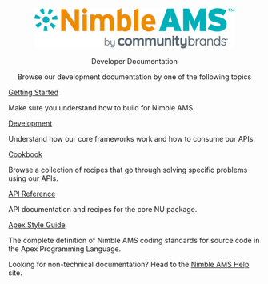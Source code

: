 <link href="https://unpkg.com/tailwindcss@^1.0/dist/tailwind.min.css" rel="stylesheet">
<p align="center">
    <img alt="Nimble AMS Logo" width="400px" src="_media/cb-nimbleams-logo.png" />
</p>

<div class="home-header m-8">
    <p align="center" class="text-3xl">Developer Documentation<p/>
    <p align="center" class="text-base text-gray-600">Browse our development documentation by one of the following topics</p>
</div>

<div class="grid grid-cols-3 gap-4 place-items-center">
  <div class="max-w-sm rounded overflow-hidden shadow-lg">
    <div class="px-6 py-4 h-56">
      <div class="font-bold text-xl mb-2"><a href="#/getting-started.md">Getting Started</a></div>
      <p class="text-gray-700 text-base">
        Make sure you understand how to build for Nimble AMS.
      </p>
    </div>
  </div>
  <div class="max-w-sm rounded overflow-hidden shadow-lg">
    <div class="px-6 py-4 h-56">
      <div class="font-bold text-xl mb-2"><a href="#/development/">Development</a></div>
      <p class="text-gray-700 text-base">
        Understand how our core frameworks work and how to consume our APIs.
      </p>
    </div>
  </div>
  <div class="max-w-sm rounded overflow-hidden shadow-lg">
    <div class="px-6 py-4 h-56">
      <div class="font-bold text-xl mb-2"><a href="#/cookbook/">Cookbook</a></div>
      <p class="text-gray-700 text-base">
        Browse a collection of recipes that go through solving specific problems using our APIs.
      </p>
    </div>
  </div>
  <div class="max-w-sm rounded overflow-hidden shadow-lg">
    <div class="px-6 py-4 h-56">
      <div class="font-bold text-xl mb-2"><a href="#/api-reference/">API Reference</a></div>
      <p class="text-gray-700 text-base">
        API documentation and recipes for the core NU package.
      </p>
    </div>
  </div>
  <div class="max-w-sm rounded overflow-hidden shadow-lg">
    <div class="px-6 py-4 h-56">
      <div class="font-bold text-xl mb-2"><a href="https://nimbleuser.github.io/apex-style-guide/">Apex Style Guide</a></div>
      <p class="text-gray-700 text-base">
        The complete definition of Nimble AMS coding standards for source code in the Apex Programming Language.
      </p>
    </div>
  </div>
</div>

<div class="m-8">
    <p class="text-gray-700 text-sm">
      Looking for non-technical documentation? Head to the <a href="https://help.nimbleams.com/">Nimble AMS Help</a> site.
    </p>
</div>
